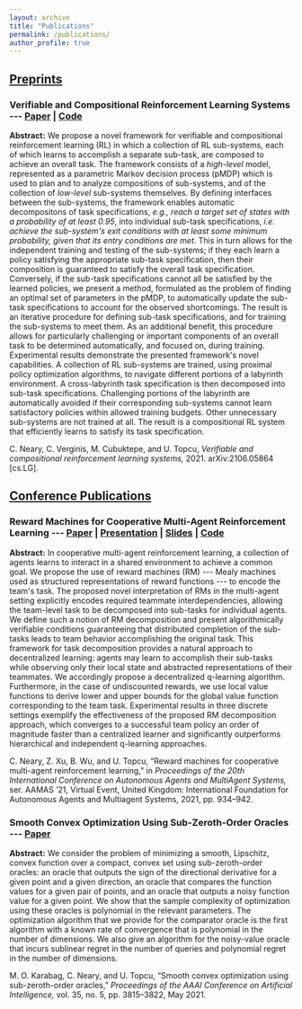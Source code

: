 ```yaml
---
layout: archive
title: "Publications"
permalink: /publications/
author_profile: true
---
```


## <u>Preprints</u>

### Verifiable and Compositional Reinforcement Learning Systems --- [Paper](https://arxiv.org/abs/2106.05864) | [Code](https://github.com/cyrusneary/verifiable-compositional-rl)

**Abstract:** We propose a novel framework for verifiable and compositional reinforcement learning (RL) in which a collection of RL sub-systems, each of which learns to accomplish a separate sub-task, are composed to achieve an overall task. The framework consists of a *high-level* model, represented as a parametric Markov decision process (pMDP) which is used to plan and to analyze compositions of sub-systems, and of the collection of *low-level* sub-systems themselves. By defining interfaces between the sub-systems, the framework enables automatic decompositons of task specifications, *e.g., reach a target set of states with a probability of at least 0.95*, into individual sub-task specifications, *i.e. achieve the sub-system's exit conditions with at least some minimum probability, given that its entry conditions are met*. This in turn allows for the independent training and testing of the sub-systems; if they each learn a policy satisfying the appropriate sub-task specification, then their composition is guaranteed to satisfy the overall task specification. Conversely, if the sub-task specifications cannot all be satisfied by the learned policies, we present a method, formulated as the problem of finding an optimal set of parameters in the pMDP, to automatically update the sub-task specifications to account for the observed shortcomings. The result is an iterative procedure for defining sub-task specifications, and for training the sub-systems to meet them. As an additional benefit, this procedure allows for particularly challenging or important components of an overall task to be determined automatically, and focused on, during training. Experimental results demonstrate the presented framework's novel capabilities. A collection of RL sub-systems are trained, using proximal policy optimization algorithms, to navigate different portions of a labyrinth environment. A cross-labyrinth task specification is then decomposed into sub-task specifications. Challenging portions of the labyrinth are automatically avoided if their corresponding sub-systems cannot learn satisfactory policies within allowed training budgets. Other unnecessary sub-systems are not trained at all. The result is a compositional RL system that efficiently learns to satisfy its task specification. 

C. Neary, C. Verginis, M. Cubuktepe, and U. Topcu, *Verifiable and compositional reinforcement learning systems,* 2021. arXiv:2106.05864 [cs.LG].

## <u>Conference Publications</u>

### Reward Machines for Cooperative Multi-Agent Reinforcement Learning --- [Paper](https://arxiv.org/abs/2007.01962) | [Presentation](https://slideslive.com/38954933/reward-machines-for-cooperative-multiagent-reinforcement-learning) | [Slides](/files/2021-01-03_RM_MARL_V2.pdf) | [Code](https://github.com/cyrusneary/rm-cooperative-marl) 

**Abstract:** In cooperative multi-agent reinforcement learning, a collection of agents learns to interact in a shared environment to achieve a common goal. We propose the use of reward machines (RM) --- Mealy machines  used as structured representations of reward functions --- to encode the team's task. The proposed novel interpretation of RMs in the multi-agent setting explicitly encodes required teammate interdependencies, allowing the team-level task to be decomposed into sub-tasks for individual agents. We define such a notion of RM decomposition and present algorithmically verifiable conditions guaranteeing that distributed completion of the sub-tasks leads to team behavior accomplishing the original task. This framework for task decomposition provides a natural approach to decentralized learning: agents may learn to accomplish their sub-tasks while observing only their local state and abstracted representations of their teammates. We accordingly propose a decentralized q-learning algorithm. Furthermore, in the case of undiscounted rewards, we use local value functions to derive lower and upper bounds for the global value function corresponding to the team task. Experimental results in three discrete settings exemplify the effectiveness of the proposed RM decomposition approach, which converges to a successful team policy an order of magnitude faster than a centralized learner and significantly outperforms hierarchical and independent q-learning approaches.

C. Neary, Z. Xu, B. Wu, and U. Topcu, “Reward machines for cooperative multi-agent reinforcement learning,” in *Proceedings of the 20th International Conference on Autonomous Agents and MultiAgent Systems,* ser. AAMAS ’21, Virtual Event, United Kingdom: International Foundation for Autonomous Agents and Multiagent Systems, 2021, pp. 934–942.

### Smooth Convex Optimization Using Sub-Zeroth-Order Oracles --- [Paper](https://arxiv.org/abs/2103.00667)

**Abstract:** We consider the problem of minimizing a smooth, Lipschitz, convex function over a compact, convex set using sub-zeroth-order oracles: an oracle that outputs the sign of the directional derivative for a given point and a given direction, an oracle that compares the function values for a given pair of points, and an oracle that outputs a noisy function value for a given point. We show that the sample complexity of optimization using these oracles is polynomial in the relevant parameters. The optimization algorithm that we provide for the comparator oracle is the first algorithm with a known rate of convergence that is polynomial in the number of dimensions. We also give an algorithm for the noisy-value oracle that incurs sublinear regret in the number of queries and polynomial regret in the number of dimensions.

M. O. Karabag, C. Neary, and U. Topcu, “Smooth convex optimization using sub-zeroth-order oracles,” *Proceedings of the AAAI Conference on Artificial Intelligence,* vol. 35, no. 5, pp. 3815–3822, May 2021.

<!-- {% if author.googlescholar %}
  You can also find my articles on <u><a href="{{author.googlescholar}}">my Google Scholar profile</a>.</u>
{% endif %}

{% include base_path %}

{% for post in site.publications reversed %}
  {% include archive-single.html %}
{% endfor %} -->
